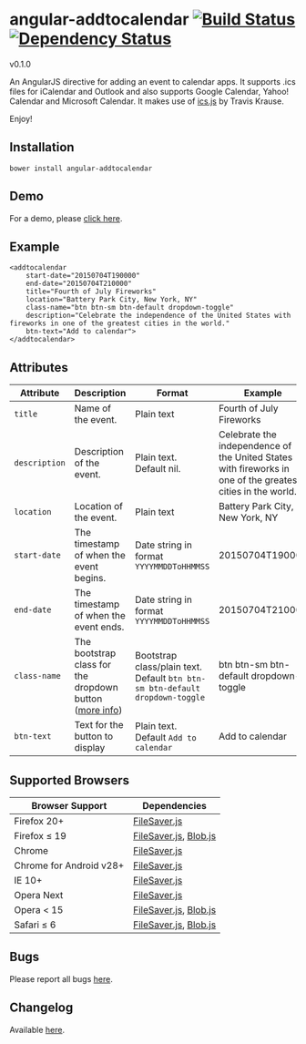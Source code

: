 # angular-addtocalendar [![Build Status](https://travis-ci.org/jshor/angular-addtocalendar.png?branch=master)](https://travis-ci.org/jshor/angular-addtocalendar) [![Dependency Status](https://david-dm.org/jshor/angular-addtocalendar.svg?branch=master)](https://david-dm.org/jshor/angular-addtocalendar)
v0.1.0

An AngularJS directive for adding an event to calendar apps. It supports .ics files for iCalendar and Outlook and also supports Google Calendar, Yahoo! Calendar and Microsoft Calendar. It makes use of [ics.js](https://github.com/nwcell/ics.js) by Travis Krause.

Enjoy!

## Installation

    bower install angular-addtocalendar

## Demo

For a demo, please [click here](http://jshor.github.io/angular-addtocalendar/demo/).

## Example

	<addtocalendar
 		start-date="20150704T190000"
 		end-date="20150704T210000"
 		title="Fourth of July Fireworks"
 		location="Battery Park City, New York, NY"
 		class-name="btn btn-sm btn-default dropdown-toggle"
 		description="Celebrate the independence of the United States with fireworks in one of the greatest cities in the world."
 		btn-text="Add to calendar">
 	</addtocalendar>

## Attributes

| **Attribute** 	| **Description**                                                                                              	| **Format**                                                                   	| **Example**                                                                                                	| **Required** 	|
|---------------	|--------------------------------------------------------------------------------------------------------------	|------------------------------------------------------------------------------	|------------------------------------------------------------------------------------------------------------	|--------------	|
| `title`       	| Name of the event.                                                                                           	| Plain text                                                                   	| Fourth of July Fireworks                                                                                   	| Yes          	|
| `description` 	| Description of the event.                                                                                    	| Plain text. Default nil.                                                     	| Celebrate the independence of the United States with fireworks in one of the greatest cities in the world. 	| No           	|
| `location`    	| Location of the event.                                                                                       	| Plain text                                                                   	| Battery Park City, New York, NY                                                                            	| Yes          	|
| `start-date`  	| The timestamp of when the event begins.                                                                      	| Date string in format `YYYYMMDDToHHMMSS`                                     	| 20150704T190000                                                                                            	| Yes          	|
| `end-date`    	| The timestamp of when the event ends.                                                                        	| Date string in format `YYYYMMDDToHHMMSS`                                     	| 20150704T210000                                                                                            	| Yes          	|
| `class-name`  	| The bootstrap class for the dropdown button ([more info](http://getbootstrap.com/components/#btn-dropdowns)) 	| Bootstrap class/plain text. Default `btn btn-sm btn-default dropdown-toggle` 	| btn btn-sm btn-default dropdown-toggle                                                                     	| No           	|
| `btn-text`  	| Text for the button to display								 	| Plain text. Default `Add to calendar`					| Add to  calendar                                                                    		| No           	|

## Supported Browsers

| Browser Support | Dependencies |
| --------------- | ------------ |
| Firefox 20+     | [FileSaver.js](https://github.com/eligrey/FileSaver.js) |
| Firefox ≤ 19    | [FileSaver.js](https://github.com/eligrey/FileSaver.js), [Blob.js](https://github.com/eligrey/Blob.js) |
| Chrome          | [FileSaver.js](https://github.com/eligrey/FileSaver.js) |
| Chrome for Android v28+ | [FileSaver.js](https://github.com/eligrey/FileSaver.js) |
| IE 10+          | [FileSaver.js](https://github.com/eligrey/FileSaver.js)         |
| Opera Next      | [FileSaver.js](https://github.com/eligrey/FileSaver.js) |
| Opera < 15      | [FileSaver.js](https://github.com/eligrey/FileSaver.js), [Blob.js](https://github.com/eligrey/Blob.js) |
| Safari ≤ 6      | [FileSaver.js](https://github.com/eligrey/FileSaver.js), [Blob.js](https://github.com/eligrey/Blob.js) |

## Bugs

Please report all bugs [here](https://github.com/jshor/angular-addtocalendar/issues).

## Changelog

Available [here](https://github.com/jshor/angular-addtocalendar/blob/master/CHANGELOG.md).
